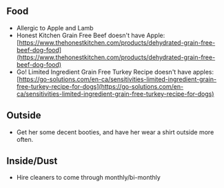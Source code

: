 ## Food

*   Allergic to Apple and Lamb
*   Honest Kitchen Grain Free Beef doesn't have Apple: [https://www.thehonestkitchen.com/products/dehydrated-grain-free-beef-dog-food](https://www.thehonestkitchen.com/products/dehydrated-grain-free-beef-dog-food)
*   Go! Limited Ingredient Grain Free Turkey Recipe doesn't have apples: [https://go-solutions.com/en-ca/sensitivities-limited-ingredient-grain-free-turkey-recipe-for-dogs](https://go-solutions.com/en-ca/sensitivities-limited-ingredient-grain-free-turkey-recipe-for-dogs)

## Outside

*   Get her some decent booties, and have her wear a shirt outside more often.

## Inside/Dust

*   Hire cleaners to come through monthly/bi-monthly